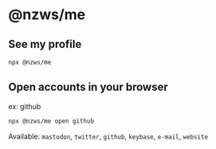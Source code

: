 # @nzws/me

## See my profile

```bash
npx @nzws/me
```

## Open accounts in your browser

ex: github

```bash
npx @nzws/me open github
```

Available: `mastodon`, `twitter`, `github`, `keybase`, `e-mail`, `website`
